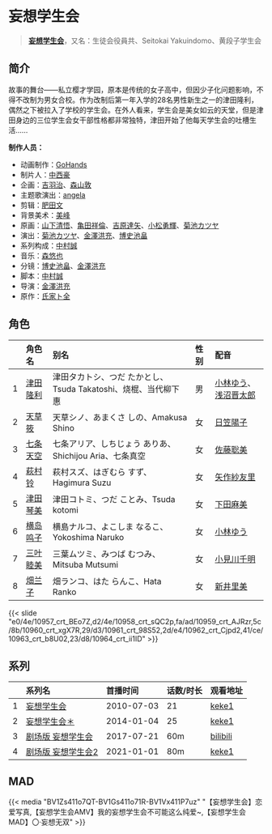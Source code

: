 # 妄想学生会


> <u>**[妄想学生会](https://bgm.tv/subject/5649)**</u>，又名：生徒会役員共、Seitokai Yakuindomo、黄段子学生会

## 简介

故事的舞台——私立樱才学园，原本是传统的女子高中，但因少子化问题影响，不得不改制为男女合校。作为改制后第一年入学的28名男性新生之一的津田隆利，偶然之下被拉入了学校的学生会。在外人看来，学生会是美女如云的天堂，但是津田身边的三位学生会女干部性格都非常独特，津田开始了他每天学生会的吐槽生活……

**制作人员：**
- 动画制作：[GoHands](https://bgm.tv/person/7023)
- 制片人：[中西豪](https://bgm.tv/person/41556)
- 企画：[吉羽治](https://bgm.tv/person/50399)、[森山敦](https://bgm.tv/person/1535)
- 主题歌演出：[angela](https://bgm.tv/person/7372)
- 剪辑：[肥田文](https://bgm.tv/person/12053)
- 背景美术：[美峰](https://bgm.tv/person/27305)
- 原画：[山下清悟](https://bgm.tv/person/12148)、[亀田祥倫](https://bgm.tv/person/8611)、[吉原達矢](https://bgm.tv/person/11315)、[小松勇輝](https://bgm.tv/person/12517)、[菊池カツヤ](https://bgm.tv/person/24391)
- 演出：[菊池カツヤ](https://bgm.tv/person/24391)、[金澤洪充](https://bgm.tv/person/3768)、[博史池畠](https://bgm.tv/person/13170)
- 系列构成：[中村誠](https://bgm.tv/person/50)
- 音乐：[森悠也](https://bgm.tv/person/14338)
- 分镜：[博史池畠](https://bgm.tv/person/13170)、[金澤洪充](https://bgm.tv/person/3768)
- 脚本：[中村誠](https://bgm.tv/person/50)
- 导演：[金澤洪充](https://bgm.tv/person/3768)
- 原作：[氏家ト全](https://bgm.tv/person/8933)

## 角色

|     |   角色名   |   别名  | 性别 |  配音  |
|:--- |:------  |:----      |:---  |:--   |
| 1 | [津田隆利](https://bgm.tv/character/10957) | 津田タカトシ、つだ たかとし、Tsuda Takatoshi、烧棍、当代柳下惠 | 男 | [小林ゆう](https://bgm.tv/person/4398)、[浅沼晋太郎](https://bgm.tv/person/4779) |
| 2 | [天草筱](https://bgm.tv/character/10958) | 天草シノ、あまくさ しの、Amakusa Shino | 女 | [日笠陽子](https://bgm.tv/person/5119) |
| 3 | [七条天空](https://bgm.tv/character/10959) | 七条アリア、しちじょう ありあ、Shichijou Aria、七条真空 | 女 | [佐藤聡美](https://bgm.tv/person/5003) |
| 4 | [萩村铃](https://bgm.tv/character/10960) | 萩村スズ、はぎむら すず、Hagimura Suzu | 女 | [矢作紗友里](https://bgm.tv/person/4902) |
| 5 | [津田琴美](https://bgm.tv/character/10961) | 津田コトミ、つだ ことみ、Tsuda kotomi | 女 | [下田麻美](https://bgm.tv/person/4990) |
| 6 | [横岛鸣子](https://bgm.tv/character/10962) | 横島ナルコ、よこしま なるこ、Yokoshima Naruko | 女 | [小林ゆう](https://bgm.tv/person/4398) |
| 7 | [三叶睦美](https://bgm.tv/character/10963) | 三葉ムツミ、みつば むつみ、Mitsuba Mutsumi | 女 | [小見川千明](https://bgm.tv/person/4969) |
| 8 | [畑兰子](https://bgm.tv/character/10964) | 畑ランコ、はた らんこ、Hata Ranko | 女 | [新井里美](https://bgm.tv/person/4625) |

{{< slide "e0/4e/10957_crt_BEo7Z,d2/4e/10958_crt_sQC2p,fa/ad/10959_crt_AJRzr,5c/8b/10960_crt_xgX7R,29/d3/10961_crt_98S52,2d/e4/10962_crt_Cjpd2,41/ce/10963_crt_b8U02,23/d8/10964_crt_ii1ID" >}}

## 系列

|     | 系列名        | 首播时间       | 话数/时长 | 观看地址                                                           |
| :-- | :--------- | :--------- | :---- | :------------------------------------------------------------- |
| 1   |[妄想学生会](https://bgm.tv/subject/5649)| 2010-07-03 | 21    | [keke1](https://www.keke1.app/play/22877-4-176587.html)        |
| 2   |[妄想学生会＊](https://bgm.tv/subject/85204)| 2014-01-04 | 25    | [keke1](https://www.keke1.app/play/22875-4-176562.html)        |
| 3   |[剧场版 妄想学生会](https://bgm.tv/subject/200887)| 2017-07-21 | 60m   | [bilibili](https://www.bilibili.com/video/BV14s4y1g7K8?t=3950) |
| 4   |[剧场版 妄想学生会2](https://bgm.tv/subject/295918)| 2021-01-01 | 80m   | [keke1](https://www.keke1.app/play/122876-4-225311.html)       |

## MAD

{{< media  "BV1Zs411o7QT-BV1Gs411o71R-BV1Vx411P7uz"
"【妄想学生会】恋爱写真,【妄想学生会AMV】我的妄想学生会不可能这么纯爱~,【妄想学生会MAD】〇·妄想无双"  >}}
